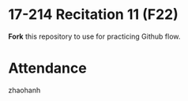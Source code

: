 # 17-214 Recitation 11 (F22)
**Fork** this repository to use for practicing Github flow.

# Attendance
zhaohanh
